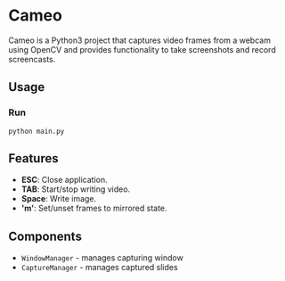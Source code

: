 # Cameo

Cameo is a Python3 project that captures video frames from a webcam using OpenCV and provides functionality to take screenshots and record screencasts.

## Usage

### Run

    python main.py

## Features

- **ESC**: Close application.
- **TAB**: Start/stop writing video.
- **Space**: Write image.
- **'m'**: Set/unset frames to mirrored state.

## Components

- `WindowManager` - manages capturing window
- `CaptureManager` - manages captured slides
